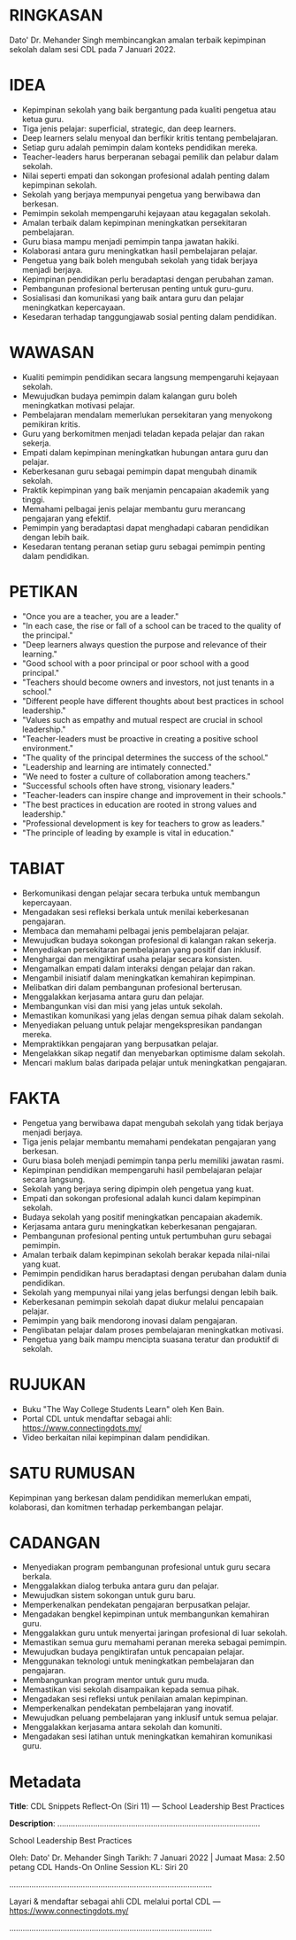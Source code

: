 # RINGKASAN
Dato' Dr. Mehander Singh membincangkan amalan terbaik kepimpinan sekolah dalam sesi CDL pada 7 Januari 2022.

# IDEA
- Kepimpinan sekolah yang baik bergantung pada kualiti pengetua atau ketua guru.
- Tiga jenis pelajar: superficial, strategic, dan deep learners.
- Deep learners selalu menyoal dan berfikir kritis tentang pembelajaran.
- Setiap guru adalah pemimpin dalam konteks pendidikan mereka.
- Teacher-leaders harus berperanan sebagai pemilik dan pelabur dalam sekolah.
- Nilai seperti empati dan sokongan profesional adalah penting dalam kepimpinan sekolah.
- Sekolah yang berjaya mempunyai pengetua yang berwibawa dan berkesan.
- Pemimpin sekolah mempengaruhi kejayaan atau kegagalan sekolah.
- Amalan terbaik dalam kepimpinan meningkatkan persekitaran pembelajaran.
- Guru biasa mampu menjadi pemimpin tanpa jawatan hakiki.
- Kolaborasi antara guru meningkatkan hasil pembelajaran pelajar.
- Pengetua yang baik boleh mengubah sekolah yang tidak berjaya menjadi berjaya.
- Kepimpinan pendidikan perlu beradaptasi dengan perubahan zaman.
- Pembangunan profesional berterusan penting untuk guru-guru.
- Sosialisasi dan komunikasi yang baik antara guru dan pelajar meningkatkan kepercayaan.
- Kesedaran terhadap tanggungjawab sosial penting dalam pendidikan.

# WAWASAN
- Kualiti pemimpin pendidikan secara langsung mempengaruhi kejayaan sekolah.
- Mewujudkan budaya pemimpin dalam kalangan guru boleh meningkatkan motivasi pelajar.
- Pembelajaran mendalam memerlukan persekitaran yang menyokong pemikiran kritis.
- Guru yang berkomitmen menjadi teladan kepada pelajar dan rakan sekerja.
- Empati dalam kepimpinan meningkatkan hubungan antara guru dan pelajar.
- Keberkesanan guru sebagai pemimpin dapat mengubah dinamik sekolah.
- Praktik kepimpinan yang baik menjamin pencapaian akademik yang tinggi.
- Memahami pelbagai jenis pelajar membantu guru merancang pengajaran yang efektif.
- Pemimpin yang beradaptasi dapat menghadapi cabaran pendidikan dengan lebih baik.
- Kesedaran tentang peranan setiap guru sebagai pemimpin penting dalam pendidikan.

# PETIKAN
- "Once you are a teacher, you are a leader."
- "In each case, the rise or fall of a school can be traced to the quality of the principal."
- "Deep learners always question the purpose and relevance of their learning."
- "Good school with a poor principal or poor school with a good principal."
- "Teachers should become owners and investors, not just tenants in a school."
- "Different people have different thoughts about best practices in school leadership."
- "Values such as empathy and mutual respect are crucial in school leadership."
- "Teacher-leaders must be proactive in creating a positive school environment."
- "The quality of the principal determines the success of the school."
- "Leadership and learning are intimately connected."
- "We need to foster a culture of collaboration among teachers."
- "Successful schools often have strong, visionary leaders."
- "Teacher-leaders can inspire change and improvement in their schools."
- "The best practices in education are rooted in strong values and leadership."
- "Professional development is key for teachers to grow as leaders."
- "The principle of leading by example is vital in education."

# TABIAT
- Berkomunikasi dengan pelajar secara terbuka untuk membangun kepercayaan.
- Mengadakan sesi refleksi berkala untuk menilai keberkesanan pengajaran.
- Membaca dan memahami pelbagai jenis pembelajaran pelajar.
- Mewujudkan budaya sokongan profesional di kalangan rakan sekerja.
- Menyediakan persekitaran pembelajaran yang positif dan inklusif.
- Menghargai dan mengiktiraf usaha pelajar secara konsisten.
- Mengamalkan empati dalam interaksi dengan pelajar dan rakan.
- Mengambil inisiatif dalam meningkatkan kemahiran kepimpinan.
- Melibatkan diri dalam pembangunan profesional berterusan.
- Menggalakkan kerjasama antara guru dan pelajar.
- Membangunkan visi dan misi yang jelas untuk sekolah.
- Memastikan komunikasi yang jelas dengan semua pihak dalam sekolah.
- Menyediakan peluang untuk pelajar mengekspresikan pandangan mereka.
- Mempraktikkan pengajaran yang berpusatkan pelajar.
- Mengelakkan sikap negatif dan menyebarkan optimisme dalam sekolah.
- Mencari maklum balas daripada pelajar untuk meningkatkan pengajaran.

# FAKTA
- Pengetua yang berwibawa dapat mengubah sekolah yang tidak berjaya menjadi berjaya.
- Tiga jenis pelajar membantu memahami pendekatan pengajaran yang berkesan.
- Guru biasa boleh menjadi pemimpin tanpa perlu memiliki jawatan rasmi.
- Kepimpinan pendidikan mempengaruhi hasil pembelajaran pelajar secara langsung.
- Sekolah yang berjaya sering dipimpin oleh pengetua yang kuat.
- Empati dan sokongan profesional adalah kunci dalam kepimpinan sekolah.
- Budaya sekolah yang positif meningkatkan pencapaian akademik.
- Kerjasama antara guru meningkatkan keberkesanan pengajaran.
- Pembangunan profesional penting untuk pertumbuhan guru sebagai pemimpin.
- Amalan terbaik dalam kepimpinan sekolah berakar kepada nilai-nilai yang kuat.
- Pemimpin pendidikan harus beradaptasi dengan perubahan dalam dunia pendidikan.
- Sekolah yang mempunyai nilai yang jelas berfungsi dengan lebih baik.
- Keberkesanan pemimpin sekolah dapat diukur melalui pencapaian pelajar.
- Pemimpin yang baik mendorong inovasi dalam pengajaran.
- Penglibatan pelajar dalam proses pembelajaran meningkatkan motivasi.
- Pengetua yang baik mampu mencipta suasana teratur dan produktif di sekolah.

# RUJUKAN
- Buku "The Way College Students Learn" oleh Ken Bain.
- Portal CDL untuk mendaftar sebagai ahli: https://www.connectingdots.my/
- Video berkaitan nilai kepimpinan dalam pendidikan.

# SATU RUMUSAN
Kepimpinan yang berkesan dalam pendidikan memerlukan empati, kolaborasi, dan komitmen terhadap perkembangan pelajar.

# CADANGAN
- Menyediakan program pembangunan profesional untuk guru secara berkala.
- Menggalakkan dialog terbuka antara guru dan pelajar.
- Mewujudkan sistem sokongan untuk guru baru.
- Memperkenalkan pendekatan pengajaran berpusatkan pelajar.
- Mengadakan bengkel kepimpinan untuk membangunkan kemahiran guru.
- Menggalakkan guru untuk menyertai jaringan profesional di luar sekolah.
- Memastikan semua guru memahami peranan mereka sebagai pemimpin.
- Mewujudkan budaya pengiktirafan untuk pencapaian pelajar.
- Menggunakan teknologi untuk meningkatkan pembelajaran dan pengajaran.
- Membangunkan program mentor untuk guru muda.
- Memastikan visi sekolah disampaikan kepada semua pihak.
- Mengadakan sesi refleksi untuk penilaian amalan kepimpinan.
- Memperkenalkan pendekatan pembelajaran yang inovatif.
- Mewujudkan peluang pembelajaran yang inklusif untuk semua pelajar.
- Menggalakkan kerjasama antara sekolah dan komuniti.
- Mengadakan sesi latihan untuk meningkatkan kemahiran komunikasi guru.

# Metadata
**Title**: CDL Snippets Reflect-On (Siri 11) — School Leadership Best Practices

**Description**: ...........................................................................................

School Leadership Best Practices

Oleh: Dato' Dr. Mehander Singh
Tarikh: 7 Januari 2022   |   Jumaat
Masa: 2.50 petang
CDL Hands-On Online Session KL: Siri 20

...........................................................................................

Layari & mendaftar sebagai ahli CDL melalui portal CDL — https://www.connectingdots.my/

...........................................................................................